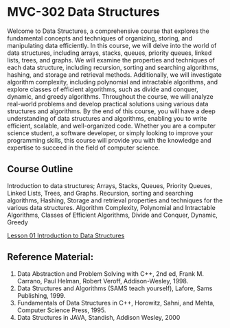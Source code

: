 # MVC-302 Data Structures
Welcome to Data Structures, a comprehensive course that explores the fundamental concepts and techniques of organizing, storing, and manipulating data efficiently. In this course, we will delve into the world of data structures, including arrays, stacks, queues, priority queues, linked lists, trees, and graphs. We will examine the properties and techniques of each data structure, including recursion, sorting and searching algorithms, hashing, and storage and retrieval methods. Additionally, we will investigate algorithm complexity, including polynomial and intractable algorithms, and explore classes of efficient algorithms, such as divide and conquer, dynamic, and greedy algorithms. Throughout the course, we will analyze real-world problems and develop practical solutions using various data structures and algorithms. By the end of this course, you will have a deep understanding of data structures and algorithms, enabling you to write efficient, scalable, and well-organized code. Whether you are a computer science student, a software developer, or simply looking to improve your programming skills, this course will provide you with the knowledge and expertise to succeed in the field of computer science.

## Course Outline
Introduction to data structures; Arrays, Stacks, Queues, Priority Queues, Linked Lists, Trees, and Graphs. Recursion, sorting and searching algorithms, Hashing, Storage and retrieval properties and techniques for the various data structures. Algorithm Complexity, Polynomial and Intractable Algorithms, Classes of Efficient Algorithms, Divide and Conquer, Dynamic, Greedy

[Lesson 01 Introduction to Data Structures](Lesson_01/Readme.md)

## Reference Material:
1. Data Abstraction and Problem Solving with C++, 2nd ed, Frank M. Carrano, Paul Helman, Robert Veroff, Addison-Wesley, 1998.
2. Data Structures and Algorithms (SAMS teach yourself), Lafore, Sams Publishing, 1999.
3. Fundamentals of Data Structures in C++, Horowitz, Sahni, and Mehta, Computer Science Press, 1995.
4. Data Structures in JAVA, Standish, Addison Wesley, 2000
